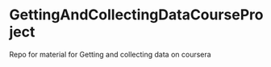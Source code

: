 GettingAndCollectingDataCourseProject
=====================================

Repo for material for Getting and collecting data on coursera
